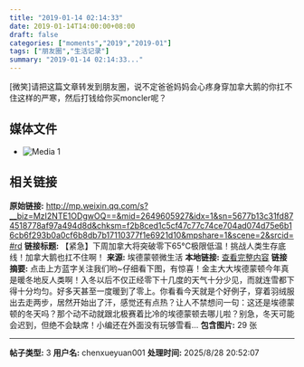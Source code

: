 ```yaml
---
title: "2019-01-14 02:14:33"
date: 2019-01-14T14:00:00+08:00
draft: false
categories: ["moments","2019","2019-01"]
tags: ["朋友圈","生活记录"]
summary: "2019-01-14 02:14:33..."
---
```


[微笑]请把这篇文章转发到朋友圈，说不定爸爸妈妈会心疼身穿加拿大鹅的你扛不住这样的严寒，然后打钱给你买moncler呢？

## 媒体文件

- ![Media 1](/Moments/photos/2019-01-14/201901140214330.jpg)

## 相关链接

**原始链接:** http://mp.weixin.qq.com/s?__biz=MzI2NTE1ODgwOQ==&mid=2649605927&idx=1&sn=5677b13c31fd874518778af97a494d8d&chksm=f2b8ced1c5cf47c77c74ce704ad074d75e6b16cb6f293b0a0cf6b8db7b17110377f1e6921d10&mpshare=1&scene=2&srcid=#rd
**链接标题:** 【紧急】下周加拿大将突破零下65°C极限低温！挑战人类生存底线！加拿大鹅也扛不住啊！
**来源:** 埃德蒙顿微生活
**本地链接:** [查看完整内容](/link_content/2019/01/2019-01-14-4/link_content/)
**链接摘要:** 点击上方蓝字关注我们哟~仔细看下图，有惊喜！金主大大埃德蒙顿今年真是暖冬地反人类啊！入冬以后不仅正经零下十几度的天气十分少见，而就连雪都下得十分均匀。好多天甚至一度暖到了零上。你看看今天就是个好例子，穿着羽绒服出去走两步，居然开始出了汗，感觉还有点热？让人不禁想问一句：这还是埃德蒙顿的冬天吗？那个动不动就跟北极赛着比冷的埃德蒙顿去哪儿啦？别急，冬天可能会迟到，但绝不会缺席！小编还在外面没有玩够雪看...
**包含图片:** 29 张

---

**帖子类型:** 3
**用户名:** chenxueyuan001
**处理时间:** 2025/8/28 20:52:07